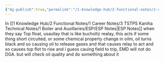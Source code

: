```yaml
---
{"dg-publish":true,"permalink":"/1-knowledge-hub/2-functional-notes/1-career-notes/3-tstps-kaniha-technical-notes/1-boiler-and-auxillaries/esp/top-float-in-esp/","noteIcon":""}
---
```


In [[1 Knowledge Hub/2 Functional Notes/1 Career Notes/3 TSTPS Kaniha Technical Notes/1 Boiler and Auxillaries/ESP/ESP Notes\|ESP Notes]] when they say Top float, usaullay that is like bucholtz realay, this acts if some thing short circuited, or some chemical property change in oilm, oil turns black and so causing oil to release gases and that causes relay to act and so causes top flot to rise and i guess cauing field to trip, EMD will not do DGA. but will check oil quality and do something about it